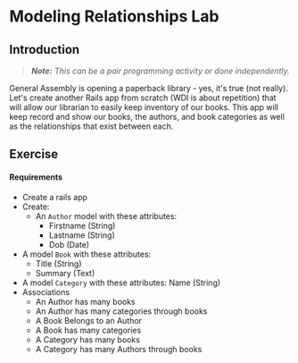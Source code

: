# Modeling Relationships Lab

## Introduction

> ***Note:*** _This can be a pair programming activity or done independently._

General Assembly is opening a paperback library - yes, it's true (not really). Let's create another Rails app from scratch (WDI is about repetition) that will allow our librarian to easily keep inventory of our books.  This app will keep record and show our books, the authors, and book categories as well as the relationships that exist between each.

## Exercise

#### Requirements

- Create a rails app
- Create:
	- An `Author` model with these attributes:
		- Firstname (String)
		- Lastname (String)
		- Dob (Date)
- A model `Book` with these attributes:
    - Title (String)
    - Summary (Text)
- A model `Category` with these attributes:
    Name (String)
- Associations
  - An Author has many books
  - An Author has many categories through books
  - A Book Belongs to an Author
  - A Book has many categories
  - A Category has many books
  - A Category has many Authors through books